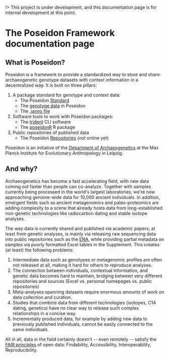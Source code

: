 !> This project is under development, and this documentation page is for internal development at this point.

# The Poseidon Framework documentation page

## What is Poseidon?

Poseidon is a framework to provide a standardized way to store and share archaeogenetic genotype datasets with context information in a decentralized way. It is built on three pillars:

1. A package standard for genotype and context data:
	- The Poseidon [Standard](standard)
	- The [genotype data](genotype_date) in Poseidon
	- The [.janno file](janno_details)
2. Software tools to work with Poseidon packages:
	- The [trident](trident) CLI software
	- The [poseidonR](poseidonR) R package
3. Public repositories of published data
	- The Poseidon [Repositories](repos) (not online yet)

Poseidon is an initiative of the [Department of Archaeogenetics](https://www.eva.mpg.de/archaeogenetics/index.html) at the Max Planck Institute for Evolutionary Anthropology in Leipzig.

## And why?

Archaeogenetics has become a fast accelerating field, with new data coming out faster than people can co-analyze. Together with samples currently being processed in the world's largest laboratories, we're now approaching genome-wide data for 10,000 ancient individuals. In addition, emergent fields such as ancient metagenomics and paleo-proteomics are adding complexity to a scene that already hosts data from long-established non-genetic technologies like radiocarbon dating and stable isotope analyses.

The way data is currently shared and published via academic papers, at least from genetic analyses, is mainly via releasing raw sequencing data into public repositories such as the [ENA](https://www.ebi.ac.uk/ena), while providing partial metadata on samples via poorly formatted Excel tables in the Supplement. This creates (at least) the following problems:

1. Intermediate data such as genotypes or metagenomic profiles are often not released at all, making it hard for others to reproduce analyses. 
2. The connection between individuals, contextual information, and genetic data becomes hard to maintain, bridging between very different repositories and sources (Excel vs. personal homepages vs. public repositories)
4. Meta-analyses spanning datasets require enormous amounts of work on data collection and curation.
5. Studies that combine data from different technologies (isotopes, C14 dating, genetics) have no clear way to release such complex relationships in a concise way.
6. Incrementally produced data, for example by adding new data to  previously published individuals, cannot be easily connected to the same individuals.

All in all, data in the field certainly doesn't -- even remotely -- satisfy the [FAIR principles](https://en.wikipedia.org/wiki/FAIR_data) of open data: Findability, Accessibility, Interoperability, Reproducibility.

